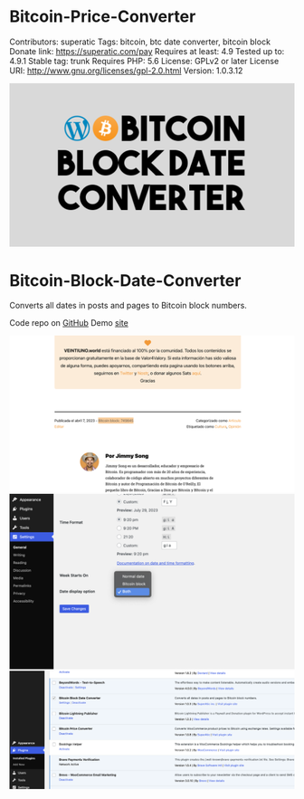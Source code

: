 # Bitcoin-Price-Converter
Contributors: superatic
Tags: bitcoin, btc date converter, bitcoin block
Donate link: https://superatic.com/pay
Requires at least: 4.9
Tested up to: 4.9.1
Stable tag: trunk
Requires PHP: 5.6
License: GPLv2 or later
License URI: http://www.gnu.org/licenses/gpl-2.0.html
Version: 1.0.3.12


![](https://github.com/SuperAtic-LABS/Bitcoin-Block-Date-Converter/blob/main/Bitcoin-Block-Date-Converter_Logo.png)

# Bitcoin-Block-Date-Converter
Converts all dates in posts and pages to Bitcoin block numbers.

Code repo on [GitHub](https://github.com/SuperAtic-LABS/Bitcoin-Block-Date-Converter/)
Demo [site]()

![](https://github.com/SuperAtic-LABS/Bitcoin-Block-Date-Converter/blob/main/screenshot-1.png)
![](https://github.com/SuperAtic-LABS/Bitcoin-Block-Date-Converter/blob/main/screenshot-2.png)
![](https://github.com/SuperAtic-LABS/Bitcoin-Block-Date-Converter/blob/main/screenshot-3.png)
